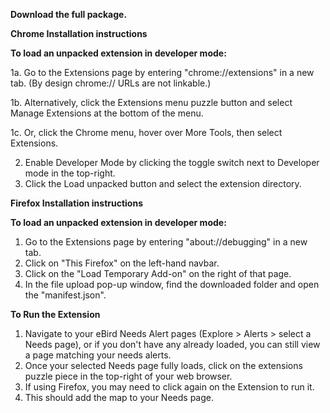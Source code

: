 **Download the full package.**

**Chrome Installation instructions**

**To load an unpacked extension in developer mode:**
  
  1a. Go to the Extensions page by entering "chrome://extensions" in a new tab. (By design chrome:// URLs are not linkable.)
  
  1b. Alternatively, click the Extensions menu puzzle button and select Manage Extensions at the bottom of the menu.
  
  1c. Or, click the Chrome menu, hover over More Tools, then select Extensions.
  
  2. Enable Developer Mode by clicking the toggle switch next to Developer mode in the top-right.
  3. Click the Load unpacked button and select the extension directory.

**Firefox Installation instructions**

**To load an unpacked extension in developer mode:**
  1. Go to the Extensions page by entering "about://debugging" in a new tab.
  2. Click on "This Firefox" on the left-hand navbar.
  3. Click on the "Load Temporary Add-on" on the right of that page.
  4. In the file upload pop-up window, find the downloaded folder and open the "manifest.json".

**To Run the Extension**
  1. Navigate to your eBird Needs Alert pages (Explore > Alerts > select a Needs page), or if you don't have any already loaded, you can still view a page matching your needs alerts.
  2. Once your selected Needs page fully loads, click on the extensions puzzle piece in the top-right of your web browser.
  3. If using Firefox, you may need to click again on the Extension to run it.
  4. This should add the map to your Needs page.
